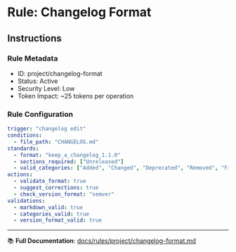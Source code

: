 # Rule: Changelog Format

## Instructions

### Rule Metadata
- ID: project/changelog-format
- Status: Active
- Security Level: Low
- Token Impact: ~25 tokens per operation

### Rule Configuration
```yaml
trigger: "changelog edit"
conditions:
  - file_path: "CHANGELOG.md"
standards:
  - format: "keep_a_changelog_1.1.0"
  - sections_required: ["Unreleased"]
  - valid_categories: ["Added", "Changed", "Deprecated", "Removed", "Fixed", "Security"]
actions:
  - validate_format: true
  - suggest_corrections: true
  - check_version_format: "semver"
validations:
  - markdown_valid: true
  - categories_valid: true
  - version_format_valid: true
```

---

📚 **Full Documentation**: [docs/rules/project/changelog-format.md](../../../docs/rules/project/changelog-format.md)